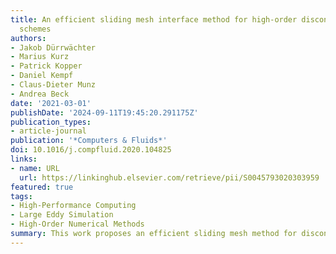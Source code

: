 ```yaml
---
title: An efficient sliding mesh interface method for high-order discontinuous Galerkin
  schemes
authors:
- Jakob Dürrwächter
- Marius Kurz
- Patrick Kopper
- Daniel Kempf
- Claus-Dieter Munz
- Andrea Beck
date: '2021-03-01'
publishDate: '2024-09-11T19:45:20.291175Z'
publication_types:
- article-journal
publication: '*Computers & Fluids*'
doi: 10.1016/j.compfluid.2020.104825
links:
- name: URL
  url: https://linkinghub.elsevier.com/retrieve/pii/S0045793020303959
featured: true
tags:
- High-Performance Computing
- Large Eddy Simulation
- High-Order Numerical Methods
summary: This work proposes an efficient sliding mesh method for discontinuous Galerkin schemes. The method is applied to a large-scale, time-resolved large eddy simulation of a 1-1/2 stage turbine.
---
```

